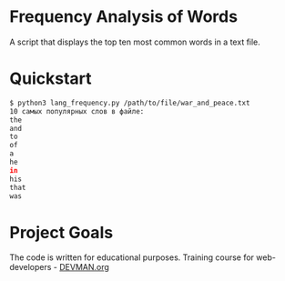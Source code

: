 # Frequency Analysis of Words

A script that displays the top ten most common words in a text file.

# Quickstart

```bash
$ python3 lang_frequency.py /path/to/file/war_and_peace.txt
10 самых популярных слов в файле:
the
and
to
of
a
he
in
his
that
was
```

# Project Goals

The code is written for educational purposes. Training course for web-developers - [DEVMAN.org](https://devman.org)
